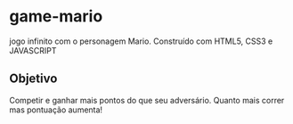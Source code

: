 # game-mario
jogo infinito com o personagem Mario. Construído com HTML5, CSS3 e JAVASCRIPT

## Objetivo
Competir e ganhar mais pontos do que seu adversário. Quanto mais correr mas pontuação aumenta!
